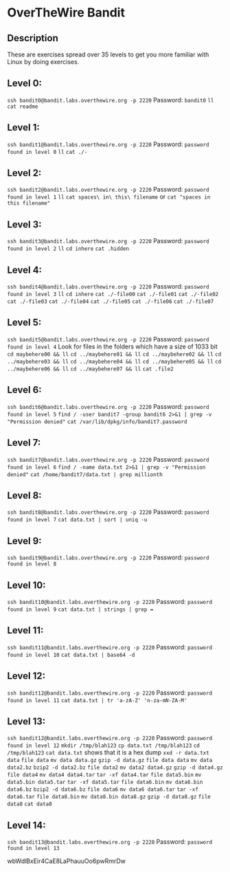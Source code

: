 # OverTheWire Bandit

## Description
These are exercises spread over 35 levels to get you more familiar with Linux by doing exercises.

## Level 0:
`ssh bandit0@bandit.labs.overthewire.org -p 2220`
Password: `bandit0`
`ll`
`cat readme`

## Level 1:
`ssh bandit1@bandit.labs.overthewire.org -p 2220`
Password: `password found in level 0`
`ll`
`cat ./-`

## Level 2:
`ssh bandit2@bandit.labs.overthewire.org -p 2220`
Password: `password found in level 1`
`ll`
`cat spaces\ in\ this\ filename` or `cat "spaces in this filename"`

## Level 3:
`ssh bandit3@bandit.labs.overthewire.org -p 2220`
Password: `password found in level 2`
`ll`
`cd inhere`
`cat .hidden`

## Level 4:
`ssh bandit4@bandit.labs.overthewire.org -p 2220`
Password: `password found in level 3`
`ll`
`cd inhere`
`cat ./-file00`
`cat ./-file01`
`cat ./-file02`
`cat ./-file03`
`cat ./-file04`
`cat ./-file05`
`cat ./-file06`
`cat ./-file07`

## Level 5:
`ssh bandit5@bandit.labs.overthewire.org -p 2220`
Password: `password found in level 4`
Look for files in the folders which have a size of 1033 bit
`cd maybehere00 && ll`
`cd ../maybehere01 && ll`
`cd ../maybehere02 && ll`
`cd ../maybehere03 && ll`
`cd ../maybehere04 && ll`
`cd ../maybehere05 && ll`
`cd ../maybehere06 && ll`
`cd ../maybehere07 && ll`
`cat .file2`

## Level 6:
`ssh bandit6@bandit.labs.overthewire.org -p 2220`
Password: `password found in level 5`
`find / -user bandit7 -group bandit6 2>&1 | grep -v "Permission denied"`
`cat /var/lib/dpkg/info/bandit7.password`

## Level 7:
`ssh bandit7@bandit.labs.overthewire.org -p 2220`
Password: `password found in level 6`
`find / -name data.txt 2>&1 | grep -v "Permission denied"`
`cat /home/bandit7/data.txt | grep millionth`

## Level 8:
`ssh bandit8@bandit.labs.overthewire.org -p 2220`
Password: `password found in level 7`
`cat data.txt | sort | uniq -u`

## Level 9:
`ssh bandit9@bandit.labs.overthewire.org -p 2220`
Password: `password found in level 8`

## Level 10:
`ssh bandit10@bandit.labs.overthewire.org -p 2220`
Password: `password found in level 9`
`cat data.txt | strings | grep =`

## Level 11:
`ssh bandit11@bandit.labs.overthewire.org -p 2220`
Password: `password found in level 10`
`cat data.txt | base64 -d`

## Level 12:
`ssh bandit12@bandit.labs.overthewire.org -p 2220`
Password: `password found in level 11`
`cat data.txt | tr 'a-zA-Z' 'n-za-mN-ZA-M'`

## Level 13:
`ssh bandit12@bandit.labs.overthewire.org -p 2220`
Password: `password found in level 12`
`mkdir /tmp/blah123`
`cp data.txt /tmp/blah123`
`cd /tmp/blah123`
`cat data.txt` shows that it is a hex dump
`xxd -r data.txt data`
`file data`
`mv data data.gz`
`gzip -d data.gz`
`file data data`
`mv data data2.bz`
`bzip2 -d data2.bz`
`file data2`
`mv data2 data4.gz`
`gzip -d data4.gz`
`file data4`
`mv data4 data4.tar`
`tar -xf data4.tar`
`file data5.bin`
`mv data5.bin data5.tar`
`tar -xf data5.tar`
`file data6.bin`
`mv data6.bin data6.bz`
`bzip2 -d data6.bz`
`file data6`
`mv data6 data6.tar`
`tar -xf data6.tar`
`file data8.bin`
`mv data8.bin data8.gz`
`gzip -d data8.gz`
`file data8`
`cat data8`

## Level 14:
`ssh bandit13@bandit.labs.overthewire.org -p 2220`
Password: `password found in level 13`

wbWdlBxEir4CaE8LaPhauuOo6pwRmrDw

















